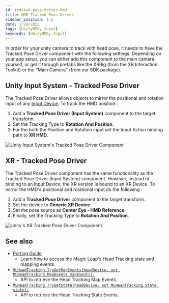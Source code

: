 ```yaml
---
id: tracked-pose-driver-hmd
title: HMD Tracked Pose Driver
sidebar_position: 1.5
date: 1/28/2022
tags: [UnityHMD, Input]
keywords: [UnityHMD, Input]
---
```




In order for your unity camera to track with head pose, it needs to have the Tracked Pose Driver component with the following settings. Depending on your app setup, you can either add this component to the main camera yourself, or get it through prefabs like the XRRig (from the XR Interaction Toolkit) or the "Main Camera" (from our SDK package).

## Unity Input System - Tracked Pose Driver

The Tracked Pose Driver allows objects to mirror the positional and rotation input of any [Input Device](https://docs.unity3d.com/Packages/com.unity.inputsystem@1.0/api/UnityEngine.InputSystem.InputDevice.html). To track the HMD position :

1. Add a **Tracked Pose Driver (Input System)** component to the target transform.
2. Set the Tracking Type to **Rotation And Position**.
3. For the both the Position and Rotation input set the Input Action binding path to **XR HMD**.

![Unity Input System's Tracked Pose Driver Component](/img/unity/input/head-tracking/Unity_TrackedPoseDriver.png)

## XR - Tracked Pose Driver

The Tracked Pose Driver component has the same functionality as the Tracked Pose Driver (Input System) component. However, instead of binding to an Input Device, the XR version is bound to an XR Device. To mirror the HMD's positional and rotational input do the following :

1. Add a **Tracked Pose Driver** component to the target transform.
2. Set the device to **Generic XR Device**.
3. Set the pose source as **Center Eye - HMD Reference**
4. Finally, set the Tracking Type to **Rotation And Position**.

![Unity's XR Tracked Pose Driver Component](/img/unity/input/head-tracking/Unity_TrackedPoseDriver_InputSystem.png)

## See also

- [Porting Guide](/versioned_docs/version-22-Feb-2023/unity-api/api/UnityEngine.XR.MagicLeap/InputSubsystem/Extensions/MLHeadTracking/UnityEngine.XR.MagicLeap.InputSubsystem.Extensions.MLHeadTracking.md)
  - Learn how to access the Magic Leap's Head Tracking state and mapping events.
- [`MLHeadTracking.TryGetMapEvents(headDevice, out MLHeadTracking.MapEvents mapEvents);`](/versioned_docs/version-22-Feb-2023/unity-api/api/UnityEngine.XR.MagicLeap/InputSubsystem/Extensions/MLHeadTracking/UnityEngine.XR.MagicLeap.InputSubsystem.Extensions.MLHeadTracking.md)
  - API to retrieve the Head Tracking Map Events.
- [`MLHeadTracking.TryGetState(headDevice, out MLHeadTracking.State state);`](/versioned_docs/version-22-Feb-2023/unity-api/api/UnityEngine.XR.MagicLeap/InputSubsystem/Extensions/MLHeadTracking/UnityEngine.XR.MagicLeap.InputSubsystem.Extensions.MLHeadTracking.md)
  - API to retrieve the Head Tracking State Events.

